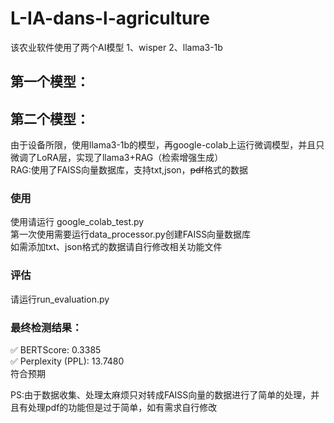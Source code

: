 # L-IA-dans-l-agriculture

该农业软件使用了两个AI模型
1、wisper
2、llama3-1b
## 第一个模型：

## 第二个模型：
由于设备所限，使用llama3-1b的模型，再google-colab上运行微调模型，并且只微调了LoRA层，实现了llama3+RAG（检索增强生成）  
RAG:使用了FAISS向量数据库，支持txt,json，~~pdf~~格式的数据  

### 使用
使用请运行 google_colab_test.py  
第一次使用需要运行data_processor.py创建FAISS向量数据库  
如需添加txt、json格式的数据请自行修改相关功能文件

### 评估
请运行run_evaluation.py  

### 最终检测结果：  
✅ BERTScore: 0.3385  
✅ Perplexity (PPL): 13.7480  
符合预期  

PS:由于数据收集、处理太麻烦只对转成FAISS向量的数据进行了简单的处理，并且有处理pdf的功能但是过于简单，如有需求自行修改
